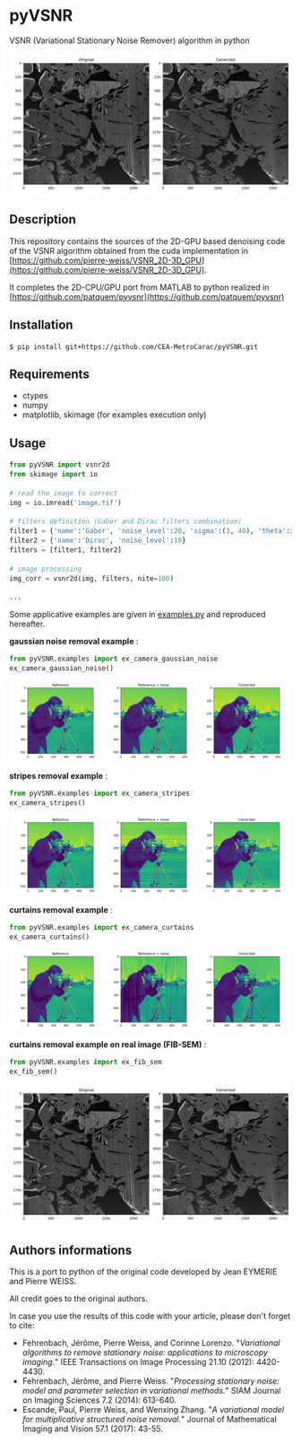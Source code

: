 # pyVSNR
VSNR (Variational Stationary Noise Remover) algorithm in python

![](pyVSNR/data/fib_sem_comp.png)

## Description

This repository contains the sources of the 2D-GPU based denoising code of
 the VSNR algorithm obtained from the cuda implementation in 
 [https://github.com/pierre-weiss/VSNR_2D-3D_GPU](https://github.com/pierre-weiss/VSNR_2D-3D_GPU).

It completes the 2D-CPU/GPU port from MATLAB to python realized in
[https://github.com/patquem/pyvsnr](https://github.com/patquem/pyvsnr)

 
## Installation

    $ pip install git+https://github.com/CEA-MetroCarac/pyVSNR.git

## Requirements

- ctypes
- numpy
- matplotlib, skimage (for examples execution only)

## Usage


```python
from pyVSNR import vsnr2d
from skimage import io

# read the image to correct
img = io.imread('image.tif')

# filters definition (Gabor and Dirac filters combination)
filter1 = {'name':'Gabor', 'noise_level':20, 'sigma':(3, 40), 'theta':210}
filter2 = {'name':'Dirac', 'noise_level':10}
filters = [filter1, filter2]

# image processing
img_corr = vsnr2d(img, filters, nite=100)

...
```
Some applicative examples are given in 
[examples.py](pyVSNR/examples.py) and reproduced hereafter. 


**gaussian noise removal example** :

```python
from pyVSNR.examples import ex_camera_gaussian_noise 
ex_camera_gaussian_noise() 
```
![](pyVSNR/data/camera_gaussian_noise_comp.png)
 
**stripes removal example** :

```python
from pyVSNR.examples import ex_camera_stripes 
ex_camera_stripes() 
```
![](pyVSNR/data/camera_stripes_comp.png)

**curtains removal example** :

```python
from pyVSNR.examples import ex_camera_curtains 
ex_camera_curtains() 
```
![](pyVSNR/data/camera_curtains_comp.png)

**curtains removal example on real image (FIB-SEM)** :

```python
from pyVSNR.examples import ex_fib_sem 
ex_fib_sem() 
```
![](pyVSNR/data/fib_sem_comp.png)


## Authors informations

This is a port to python of the original code developed by Jean EYMERIE
 and Pierre WEISS.

All credit goes to the original authors.

In case you use the results of this code with your article, please don't forget
to cite:

- Fehrenbach, Jérôme, Pierre Weiss, and Corinne Lorenzo. "*Variational algorithms to remove stationary noise: applications to microscopy imaging.*" IEEE Transactions on Image Processing 21.10 (2012): 4420-4430.
- Fehrenbach, Jérôme, and Pierre Weiss. "*Processing stationary noise: model and parameter selection in variational methods.*" SIAM Journal on Imaging Sciences 7.2 (2014): 613-640.
- Escande, Paul, Pierre Weiss, and Wenxing Zhang. "*A variational model for multiplicative structured noise removal.*" Journal of Mathematical Imaging and Vision 57.1 (2017): 43-55.

